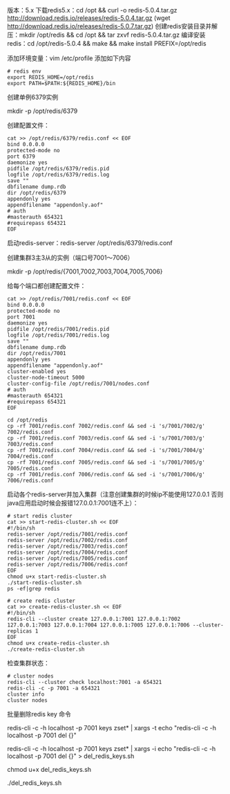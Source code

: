版本：5.x
下载redis5.x：cd /opt && curl -o redis-5.0.4.tar.gz http://download.redis.io/releases/redis-5.0.4.tar.gz   (wget http://download.redis.io/releases/redis-5.0.7.tar.gz)
创建redis安装目录并解压：mkdir /opt/redis && cd /opt && tar zxvf redis-5.0.4.tar.gz
编译安装redis：cd /opt/redis-5.0.4 && make && make install PREFIX=/opt/redis

添加环境变量：vim /etc/profile 添加如下内容
```
# redis env
export REDIS_HOME=/opt/redis
export PATH=$PATH:${REDIS_HOME}/bin
```

创建单例6379实例

mkdir -p /opt/redis/6379

创建配置文件：
```
cat >> /opt/redis/6379/redis.conf << EOF
bind 0.0.0.0
protected-mode no
port 6379
daemonize yes
pidfile /opt/redis/6379/redis.pid
logfile /opt/redis/6379/redis.log
save ""
dbfilename dump.rdb
dir /opt/redis/6379
appendonly yes
appendfilename "appendonly.aof"
# auth
#masterauth 654321
#requirepass 654321
EOF
```

启动redis-server：redis-server /opt/redis/6379/redis.conf



创建集群3主3从的实例（端口号7001～7006）

mkdir -p /opt/redis/{7001,7002,7003,7004,7005,7006}

给每个端口都创建配置文件：
```
cat >> /opt/redis/7001/redis.conf << EOF
bind 0.0.0.0
protected-mode no
port 7001
daemonize yes
pidfile /opt/redis/7001/redis.pid
logfile /opt/redis/7001/redis.log
save ""
dbfilename dump.rdb
dir /opt/redis/7001
appendonly yes
appendfilename "appendonly.aof"
cluster-enabled yes
cluster-node-timeout 5000
cluster-config-file /opt/redis/7001/nodes.conf
# auth
#masterauth 654321
#requirepass 654321
EOF
 
cd /opt/redis
cp -rf 7001/redis.conf 7002/redis.conf && sed -i 's/7001/7002/g' 7002/redis.conf
cp -rf 7001/redis.conf 7003/redis.conf && sed -i 's/7001/7003/g' 7003/redis.conf
cp -rf 7001/redis.conf 7004/redis.conf && sed -i 's/7001/7004/g' 7004/redis.conf
cp -rf 7001/redis.conf 7005/redis.conf && sed -i 's/7001/7005/g' 7005/redis.conf
cp -rf 7001/redis.conf 7006/redis.conf && sed -i 's/7001/7006/g' 7006/redis.conf
```

启动各个redis-server并加入集群（注意创建集群的时候ip不能使用127.0.0.1 否则java应用启动时候会报错127.0.0.1:7001连不上）：
```
# start redis cluster
cat >> start-redis-cluster.sh << EOF
#!/bin/sh
redis-server /opt/redis/7001/redis.conf
redis-server /opt/redis/7002/redis.conf
redis-server /opt/redis/7003/redis.conf
redis-server /opt/redis/7004/redis.conf
redis-server /opt/redis/7005/redis.conf
redis-server /opt/redis/7006/redis.conf
EOF
chmod u+x start-redis-cluster.sh
./start-redis-cluster.sh
ps -ef|grep redis
 
# create redis cluster
cat >> create-redis-cluster.sh << EOF
#!/bin/sh
redis-cli --cluster create 127.0.0.1:7001 127.0.0.1:7002 127.0.0.1:7003 127.0.0.1:7004 127.0.0.1:7005 127.0.0.1:7006 --cluster-replicas 1
EOF
chmod u+x create-redis-cluster.sh
./create-redis-cluster.sh
```

检查集群状态：
```
# cluster nodes
redis-cli --cluster check localhost:7001 -a 654321
redis-cli -c -p 7001 -a 654321
cluster info
cluster nodes
```

批量删除redis key 命令

redis-cli -c -h localhost -p 7001 keys zset* | xargs -t echo "redis-cli -c -h localhost -p 7001 del {}"

redis-cli -c -h localhost -p 7001 keys zset* | xargs -i echo "redis-cli -c -h localhost -p 7001 del {}" > del_redis_keys.sh

chmod u+x del_redis_keys.sh

./del_redis_keys.sh

